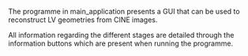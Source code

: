 The programme in main_application presents a GUI that can be used to reconstruct LV geometries from CINE images. 

All information regarding the different stages are detailed through the information buttons which are present when running the programme.
